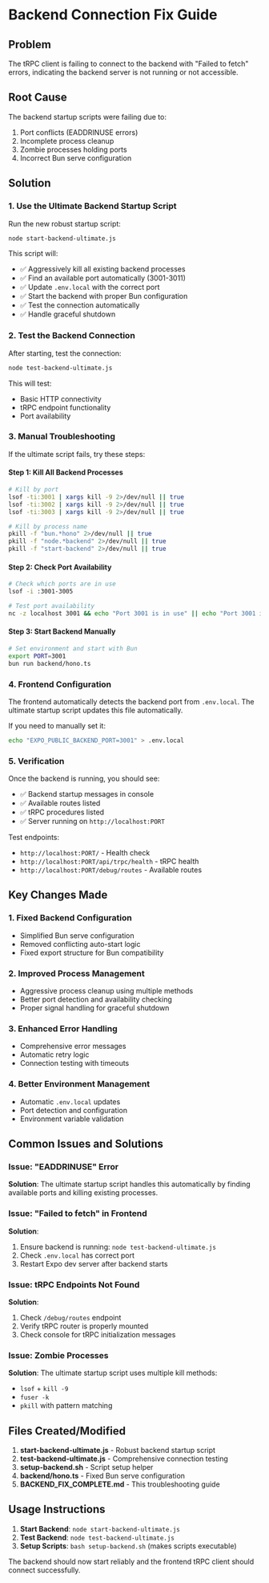 # Backend Connection Fix Guide

## Problem
The tRPC client is failing to connect to the backend with "Failed to fetch" errors, indicating the backend server is not running or not accessible.

## Root Cause
The backend startup scripts were failing due to:
1. Port conflicts (EADDRINUSE errors)
2. Incomplete process cleanup
3. Zombie processes holding ports
4. Incorrect Bun serve configuration

## Solution

### 1. Use the Ultimate Backend Startup Script

Run the new robust startup script:
```bash
node start-backend-ultimate.js
```

This script will:
- ✅ Aggressively kill all existing backend processes
- ✅ Find an available port automatically (3001-3011)
- ✅ Update `.env.local` with the correct port
- ✅ Start the backend with proper Bun configuration
- ✅ Test the connection automatically
- ✅ Handle graceful shutdown

### 2. Test the Backend Connection

After starting, test the connection:
```bash
node test-backend-ultimate.js
```

This will test:
- Basic HTTP connectivity
- tRPC endpoint functionality
- Port availability

### 3. Manual Troubleshooting

If the ultimate script fails, try these steps:

#### Step 1: Kill All Backend Processes
```bash
# Kill by port
lsof -ti:3001 | xargs kill -9 2>/dev/null || true
lsof -ti:3002 | xargs kill -9 2>/dev/null || true
lsof -ti:3003 | xargs kill -9 2>/dev/null || true

# Kill by process name
pkill -f "bun.*hono" 2>/dev/null || true
pkill -f "node.*backend" 2>/dev/null || true
pkill -f "start-backend" 2>/dev/null || true
```

#### Step 2: Check Port Availability
```bash
# Check which ports are in use
lsof -i :3001-3005

# Test port availability
nc -z localhost 3001 && echo "Port 3001 is in use" || echo "Port 3001 is free"
```

#### Step 3: Start Backend Manually
```bash
# Set environment and start with Bun
export PORT=3001
bun run backend/hono.ts
```

### 4. Frontend Configuration

The frontend automatically detects the backend port from `.env.local`. The ultimate startup script updates this file automatically.

If you need to manually set it:
```bash
echo "EXPO_PUBLIC_BACKEND_PORT=3001" > .env.local
```

### 5. Verification

Once the backend is running, you should see:
- ✅ Backend startup messages in console
- ✅ Available routes listed
- ✅ tRPC procedures listed
- ✅ Server running on `http://localhost:PORT`

Test endpoints:
- `http://localhost:PORT/` - Health check
- `http://localhost:PORT/api/trpc/health` - tRPC health
- `http://localhost:PORT/debug/routes` - Available routes

## Key Changes Made

### 1. Fixed Backend Configuration
- Simplified Bun serve configuration
- Removed conflicting auto-start logic
- Fixed export structure for Bun compatibility

### 2. Improved Process Management
- Aggressive process cleanup using multiple methods
- Better port detection and availability checking
- Proper signal handling for graceful shutdown

### 3. Enhanced Error Handling
- Comprehensive error messages
- Automatic retry logic
- Connection testing with timeouts

### 4. Better Environment Management
- Automatic `.env.local` updates
- Port detection and configuration
- Environment variable validation

## Common Issues and Solutions

### Issue: "EADDRINUSE" Error
**Solution**: The ultimate startup script handles this automatically by finding available ports and killing existing processes.

### Issue: "Failed to fetch" in Frontend
**Solution**: 
1. Ensure backend is running: `node test-backend-ultimate.js`
2. Check `.env.local` has correct port
3. Restart Expo dev server after backend starts

### Issue: tRPC Endpoints Not Found
**Solution**: 
1. Check `/debug/routes` endpoint
2. Verify tRPC router is properly mounted
3. Check console for tRPC initialization messages

### Issue: Zombie Processes
**Solution**: The ultimate startup script uses multiple kill methods:
- `lsof` + `kill -9`
- `fuser -k`
- `pkill` with pattern matching

## Files Created/Modified

1. **start-backend-ultimate.js** - Robust backend startup script
2. **test-backend-ultimate.js** - Comprehensive connection testing
3. **setup-backend.sh** - Script setup helper
4. **backend/hono.ts** - Fixed Bun serve configuration
5. **BACKEND_FIX_COMPLETE.md** - This troubleshooting guide

## Usage Instructions

1. **Start Backend**: `node start-backend-ultimate.js`
2. **Test Backend**: `node test-backend-ultimate.js`
3. **Setup Scripts**: `bash setup-backend.sh` (makes scripts executable)

The backend should now start reliably and the frontend tRPC client should connect successfully.